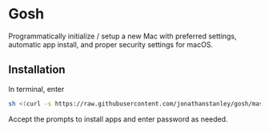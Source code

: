 # Gosh
Programmatically initialize / setup a new Mac with preferred settings, automatic app install, and proper security settings for macOS.

## Installation
In terminal, enter 
```bash
sh <(curl -s https://raw.githubusercontent.com/jonathanstanley/gosh/master/go.sh)
```
Accept the prompts to install apps and enter password as needed.
